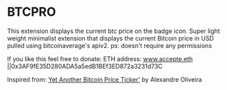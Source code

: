 # BTCPRO
This extension displays the current btc price on the badge icon.
Super light weight minimalist extension that displays the current Bitcoin price in USD pulled using bitcoinaverage's apiv2.
 ps: doesn't require any permissions

If you like this feel free to donate:
ETH address: www.accepte.eth ||0x3AF9fE35D280ADA5a5edB1BEf3ED872a3231d73C

Inspired from: <a href="https://addons.mozilla.org/en-US/firefox/addon/yabpt/"> Yet Another Bitcoin Price Ticker'</a> by Alexandre Oliveira
